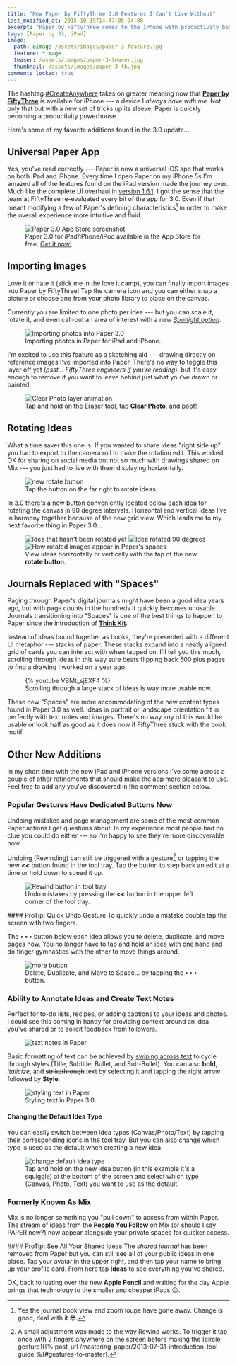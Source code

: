 ```yaml
---
title: "New Paper by FiftyThree 3.0 Features I Can't Live Without"
last_modified_at: 2015-10-19T14:47:05-04:00
excerpt: "Paper by FiftyThree comes to the iPhone with productivity boosting features like photo import, text notes, grid view, rotate, and more."
tags: [Paper by 53, iPad]
image:
  path: &image /assets/images/paper-3-feature.jpg
  feature: *image
  teaser: /assets/images/paper-3-teaser.jpg
  thumbnail: /assets/images/paper-3-th.jpg
comments_locked: true
---
```


The hashtag [#CreateAnywhere](https://twitter.com/hashtag/createanywhere) takes on greater meaning now that [**Paper by FiftyThree**](http://www.fiftythree.com/paper) is available for iPhone --- a device I *always have with me*. Not only that but with a new set of tricks up its sleeve, Paper is quickly becoming a productivity powerhouse.

Here's some of my favorite additions found in the 3.0 update...

## Universal Paper App

Yes, you've read correctly --- Paper is now a universal iOS app that works on both iPad and iPhone. Every time I open Paper on my iPhone 5s I'm amazed all of the features found on the iPad version made the journey over. Much like the complete UI overhaul in [version 1.6.1](http://news.fiftythree.com/post/79379441335/the-paper-ios-7-update-is-here-brighter-fresher), I got the sense that the team at FiftyThree re-evaluated every bit of the app for 3.0. Even if that meant modifying a few of Paper's defining characteristics[^changes] in order to make the overall experience more intuitive and fluid.

[^changes]: Yes the journal book view and zoom loupe have gone away. Change is good, deal with it :sunglasses:.

<figure>
  <img src="/assets/images/paper-3-store.jpg" alt="Paper 3.0 App Store screenshot">
  <figcaption>Paper 3.0 for iPad/iPhone/iPod available in the App Store for free. <a href="https://itunes.apple.com/us/app/id506003812">Get it now!</a></figcaption>
</figure> 

## Importing Images

Love it or hate it (stick me in the love it camp), you can finally import images into Paper by FiftyThree! Tap the camera icon and you can either snap a picture or choose one from your photo library to place on the canvas.

Currently you are limited to one photo per idea --- but you can scale it, rotate it, and even call-out an area of interest with a new [*Spotlight option*](http://blog.fiftythree.com/posts/annotate-spotlight-photos).

<figure>
  <img src="/assets/images/paper-3-photo-import.jpg" alt="Importing photos into Paper 3.0">
  <figcaption>Importing photos in Paper for iPad and iPhone.</figcaption>
</figure>

I'm excited to use this feature as a sketching aid --- drawing directly on reference images I've imported into Paper. There's no way to toggle this layer off yet (*psst... FiftyThree engineers if you're reading*), but it's easy enough to remove if you want to leave behind just what you've drawn or painted.

<figure>
  <img src="/assets/images/paper-3-clear-photo.gif" alt="Clear Photo layer animation">
  <figcaption>Tap and hold on the Eraser tool, tap <strong>Clear Photo</strong>, and poof!</figcaption>
</figure>

## Rotating Ideas

What a time saver this one is. If you wanted to share ideas "right side up" you had to export to the camera roll to make the rotation edit. This worked OK for sharing on social media but not so much with drawings shared on Mix --- you just had to live with them displaying horizontally.

<figure>
  <img src="/assets/images/paper-3-rotate-button.jpg" alt="new rotate button">
  <figcaption>Tap the button on the far right to rotate ideas.</figcaption>
</figure>

In 3.0 there's a new button conveniently located below each idea for rotating the canvas in 90 degree intervals. Horizontal and vertical ideas live in harmony together because of the new grid view. Which leads me to my next favorite thing in Paper 3.0...

<figure class="third">
  <img src="/assets/images/paper-3-rotate-horizontal.jpg" alt="Idea that hasn't been rotated yet">
  <img src="/assets/images/paper-3-rotate-vertically.jpg" alt="Idea rotated 90 degrees">
  <img src="/assets/images/paper-3-rotate-spaces.jpg" alt="How rotated images appear in Paper's spaces">
  <figcaption>View ideas horizontally or vertically with the tap of the new <strong>rotate button</strong>.</figcaption>
</figure>

## Journals Replaced with "Spaces"

Paging through Paper's digital journals might have been a good idea years ago, but with page counts in the hundreds it quickly becomes unusable. Journals transitioning into "Spaces" is one of the best things to happen to Paper since the introduction of [**Think Kit**](https://www.fiftythree.com/think).

Instead of ideas bound together as books, they're presented with a different UI metaphor --- stacks of paper. These stacks expand into a neatly aligned grid of cards you can interact with when tapped on. I'll tell you this much, scrolling through ideas in this way sure beats flipping back 500 plus pages to find a drawing I worked on a year ago.

<figure>
  {% youtube VBMt_sjEXF4 %}
  <figcaption>Scrolling through a large stack of ideas is way more usable now.</figcaption>
</figure>

These new "Spaces" are more accommodating of the new content types found in Paper 3.0 as well. Ideas in portrait or landscape orientation fit in perfectly with text notes and images. There's no way any of this would be usable or look half as good as it does now if FiftyThree stuck with the book motif.

## Other New Additions

In my short time with the new iPad and iPhone versions I've come across a couple of other refinements that should make the app more pleasant to use. Feel free to add any you've discovered in the comment section below.

### Popular Gestures Have Dedicated Buttons Now

Undoing mistakes and page management are some of the most common Paper actions I get questions about. In my experience most people had no clue you could do either --- so I'm happy to see they're more discoverable now.

Undoing (Rewinding) can still be triggered with a gesture[^rewind] or tapping the new **<<** button found in the tool tray. Tap the button to step back an edit at a time or hold down to speed it up.

<figure>
  <img src="/assets/images/paper-3-rewind-button.jpg" alt="Rewind button in tool tray">
  <figcaption>Undo mistakes by pressing the <strong><<</strong> button in the upper left corner of the tool tray.</figcaption>
</figure>

[^rewind]: A small adjustment was made to the way Rewind works. To trigger it tap once with 2 fingers anywhere on the screen before making the [circle gesture]({% post_url /mastering-paper/2013-07-31-introduction-tool-guide %}#gestures-to-master).

<div class="notice--info" markdown="1">
#### ProTip: Quick Undo Gesture
To quickly undo a mistake double tap the screen with two fingers.
</div>

The **• • •** button below each idea allows you to delete, duplicate, and move pages now. You no longer have to tap and hold an idea with one hand and do finger gymnastics with the other to move things around.

<figure>
  <img src="/assets/images/paper-3-more-button.jpg" alt="more button">
  <figcaption>Delete, Duplicate, and Move to Space... by tapping the <strong>• • •</strong> button.
</figcaption>
</figure>

### Ability to Annotate Ideas and Create Text Notes

Perfect for to-do lists, recipes, or adding captions to your ideas and photos. I could see this coming in handy for providing context around an idea you've shared or to solicit feedback from followers.

<figure>
  <img src="/assets/images/paper-3-text-ideas.jpg" alt="text notes in Paper">
</figure>

Basic formatting of text can be achieved by [swiping across text](http://blog.fiftythree.com/posts/swipe-to-style) to cycle through styles (Title, Subtitle, Bullet, and Sub-Bullet). You can also **bold**, *italicize*, and <s>strikethrough</s> text by selecting it and tapping the right arrow followed by **Style**.

<figure>
  <img src="/assets/images/paper-3-text-styles.jpg" alt="styling text in Paper">
  <figcaption>Styling text in Paper 3.0.</figcaption>
</figure>

#### Changing the Default Idea Type

You can easily switch between idea types (Canvas/Photo/Text) by tapping their corresponding icons in the tool tray. But you can also change which type is used as the default when creating a new idea.

<figure>
  <img src="/assets/images/paper-3-idea-type-button.jpg" alt="change default idea type">
  <figcaption>Tap and hold on the new idea button (in this example it's a squiggle) at the bottom of the screen and select which type (Canvas, Photo, Text) you want to use as the default.</figcaption>
</figure>

### Formerly Known As Mix

Mix is no longer something you "pull down" to access from within Paper. The stream of ideas from the **People You Follow** on Mix (or should I say PAPER now?) now appear alongside your private spaces for quicker access.

<div class="notice--info" markdown="1">
#### ProTip: See All Your Shared Ideas
The <em>shared journal</em> has been removed from Paper but you can still see all of your public ideas in one place. Tap your avatar in the upper right, and then tap your name to bring up your profile card. From here tap <strong>Ideas</strong> to see everything you've shared.
</div>

OK, back to lusting over the new **Apple Pencil** and waiting for the day Apple brings that technology to the smaller and cheaper iPads :wink:.
